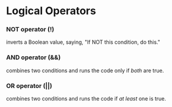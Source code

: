 #   Logical Operators

### NOT operator (!)    
inverts a Boolean value, saying, "If NOT this condition, do this."
### AND operator (&&)   
combines two conditions and runs the code only if *both* are true.
### OR operator (||)    
combines two conditions and runs the code if *at least* one is true.
